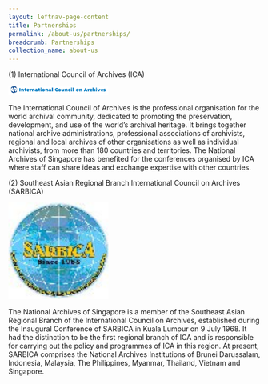 ```yaml
---
layout: leftnav-page-content
title: Partnerships
permalink: /about-us/partnerships/
breadcrumb: Partnerships
collection_name: about-us
---
```


(1)    International Council of Archives (ICA)
 
<img src="/images/ica.gif" alt="International Council on Archives" style="width:200px;" />

The International Council of Archives is the professional organisation for the world archival community, dedicated to promoting the preservation, development, and use of the world’s archival heritage. It brings together national archive administrations, professional associations of archivists, regional and local archives of other organisations as well as individual archivists, from more than 180 countries and territories. The National Archives of Singapore has benefited for the conferences organised by ICA where staff can share ideas and exchange expertise with other countries.

(2)    Southeast Asian Regional Branch International Council on Archives (SARBICA)

<img src="/images/sarbica.jpg" alt="Sarbica" style="width:200px;" />

The National Archives of Singapore is a member of the Southeast Asian Regional Branch of the International Council on Archives, established during the Inaugural Conference of SARBICA in Kuala Lumpur on 9 July 1968. It had the distinction to be the first regional branch of ICA and is responsible for carrying out the policy and programmes of ICA in this region. At present, SARBICA comprises the National Archives Institutions of Brunei Darussalam, Indonesia, Malaysia, The Philippines, Myanmar, Thailand, Vietnam and Singapore.

